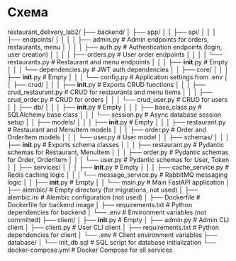 # Схема
restaurant_delivery_lab2/
├── backend/
│   ├── app/
│   │   ├── api/
│   │   │   ├── endpoints/
│   │   │   │   ├── admin.py        # Admin endpoints for orders, restaurants, menu
│   │   │   │   ├── auth.py         # Authentication endpoints (login, user creation)
│   │   │   │   ├── orders.py       # User order endpoints
│   │   │   │   └── restaurants.py  # Restaurant and menu endpoints
│   │   │   ├── __init__.py         # Empty
│   │   │   └── dependencies.py     # JWT auth dependencies
│   │   ├── core/
│   │   │   ├── __init__.py         # Empty
│   │   │   └── config.py          # Application settings from .env
│   │   ├── crud/
│   │   │   ├── __init__.py         # Exports CRUD functions
│   │   │   ├── crud_restaurant.py  # CRUD for restaurants and menu items
│   │   │   ├── crud_order.py       # CRUD for orders
│   │   │   └── crud_user.py        # CRUD for users
│   │   ├── db/
│   │   │   ├── __init__.py         # Empty
│   │   │   ├── base_class.py      # SQLAlchemy base class
│   │   │   └── session.py         # Async database session setup
│   │   ├── models/
│   │   │   ├── __init__.py         # Empty
│   │   │   ├── restaurant.py      # Restaurant and MenuItem models
│   │   │   ├── order.py           # Order and OrderItem models
│   │   │   └── user.py            # User model
│   │   ├── schemas/
│   │   │   ├── __init__.py         # Exports schema classes
│   │   │   ├── restaurant.py      # Pydantic schemas for Restaurant, MenuItem
│   │   │   ├── order.py           # Pydantic schemas for Order, OrderItem
│   │   │   └── user.py            # Pydantic schemas for User, Token
│   │   ├── services/
│   │   │   ├── __init__.py         # Empty
│   │   │   ├── cache_service.py   # Redis caching logic
│   │   │   └── message_service.py # RabbitMQ messaging logic
│   │   ├── __init__.py            # Empty
│   │   └── main.py               # Main FastAPI application
│   ├── alembic/                  # Empty directory (for migrations, not used)
│   ├── alembic.ini               # Alembic configuration (not used)
│   ├── Dockerfile                # Dockerfile for backend image
│   ├── requirements.txt          # Python dependencies for backend
│   └── .env                      # Environment variables (not committed)
├── client/
│   ├── __init__.py               # Empty
│   ├── admin.py                 # Admin CLI client
│   ├── client.py                # User CLI client
│   ├── requirements.txt         # Python dependencies for client
│   └── .env                     # Client environment variables
├── database/
│   └── init_db.sql              # SQL script for database initialization
└── docker-compose.yml           # Docker Compose for all services
